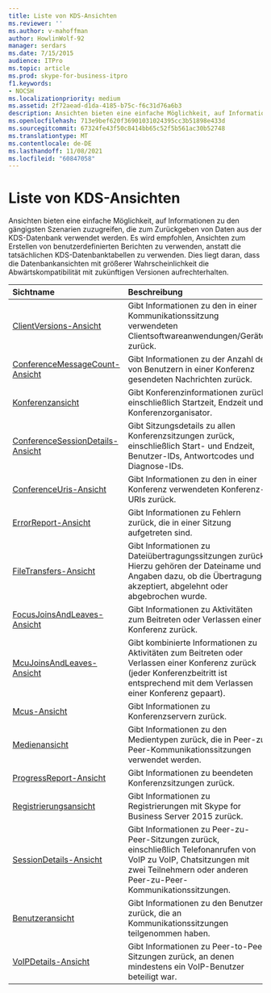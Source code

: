 ```yaml
---
title: Liste von KDS-Ansichten
ms.reviewer: ''
ms.author: v-mahoffman
author: HowlinWolf-92
manager: serdars
ms.date: 7/15/2015
audience: ITPro
ms.topic: article
ms.prod: skype-for-business-itpro
f1.keywords:
- NOCSH
ms.localizationpriority: medium
ms.assetid: 2f72aead-d1da-4185-b75c-f6c31d76a6b3
description: Ansichten bieten eine einfache Möglichkeit, auf Informationen zu den gängigsten Szenarien zuzugreifen, die zum Zurückgeben von Daten aus der KDS-Datenbank verwendet werden. Es wird empfohlen, Ansichten zum Erstellen von benutzerdefinierten Berichten zu verwenden, anstatt die tatsächlichen KDS-Datenbanktabellen zu verwenden. Dies liegt daran, dass die Datenbankansichten mit größerer Wahrscheinlichkeit die Abwärtskompatibilität mit zukünftigen Versionen aufrechterhalten.
ms.openlocfilehash: 713e9bef620f36901031024395cc3b51898e433d
ms.sourcegitcommit: 67324fe43f50c8414bb65c52f5b561ac30b52748
ms.translationtype: MT
ms.contentlocale: de-DE
ms.lasthandoff: 11/08/2021
ms.locfileid: "60847058"
---
```

# <a name="list-of-cdr-views"></a>Liste von KDS-Ansichten
 
Ansichten bieten eine einfache Möglichkeit, auf Informationen zu den gängigsten Szenarien zuzugreifen, die zum Zurückgeben von Daten aus der KDS-Datenbank verwendet werden. Es wird empfohlen, Ansichten zum Erstellen von benutzerdefinierten Berichten zu verwenden, anstatt die tatsächlichen KDS-Datenbanktabellen zu verwenden. Dies liegt daran, dass die Datenbankansichten mit größerer Wahrscheinlichkeit die Abwärtskompatibilität mit zukünftigen Versionen aufrechterhalten.
  
|**Sichtname**|**Beschreibung**|
|:-----|:-----|
|[ClientVersions-Ansicht](clientversions-0.md) <br/> |Gibt Informationen zu den in einer Kommunikationssitzung verwendeten Clientsoftwareanwendungen/Geräten zurück.  <br/> |
|[ConferenceMessageCount-Ansicht](conferencemessagecount-0.md) <br/> |Gibt Informationen zu der Anzahl der von Benutzern in einer Konferenz gesendeten Nachrichten zurück.  <br/> |
|[Konferenzansicht](conferences-0.md) <br/> |Gibt Konferenzinformationen zurück, einschließlich Startzeit, Endzeit und Konferenzorganisator.  <br/> |
|[ConferenceSessionDetails-Ansicht](conferencesessiondetails.md) <br/> |Gibt Sitzungsdetails zu allen Konferenzsitzungen zurück, einschließlich Start- und Endzeit, Benutzer-IDs, Antwortcodes und Diagnose-IDs.  <br/> |
|[ConferenceUris-Ansicht](conferenceuris-0.md) <br/> |Gibt Informationen zu den in einer Konferenz verwendeten Konferenz-URIs zurück.  <br/> |
|[ErrorReport-Ansicht](errorreport-0.md) <br/> |Gibt Informationen zu Fehlern zurück, die in einer Sitzung aufgetreten sind.  <br/> |
|[FileTransfers-Ansicht](filetransfers.md) <br/> |Gibt Informationen zu Dateiübertragungssitzungen zurück. Hierzu gehören der Dateiname und Angaben dazu, ob die Übertragung akzeptiert, abgelehnt oder abgebrochen wurde.  <br/> |
|[FocusJoinsAndLeaves-Ansicht](focusjoinsandleaves-0.md) <br/> |Gibt Informationen zu Aktivitäten zum Beitreten oder Verlassen einer Konferenz zurück.  <br/> |
|[McuJoinsAndLeaves-Ansicht](mcujoinsandleaves-0.md) <br/> |Gibt kombinierte Informationen zu Aktivitäten zum Beitreten oder Verlassen einer Konferenz zurück (jeder Konferenzbeitritt ist entsprechend mit dem Verlassen einer Konferenz gepaart).  <br/> |
|[Mcus-Ansicht](mcus-0.md) <br/> |Gibt Informationen zu Konferenzservern zurück.  <br/> |
|[Medienansicht](media-0.md) <br/> |Gibt Informationen zu den Medientypen zurück, die in Peer-zu-Peer-Kommunikationssitzungen verwendet werden.  <br/> |
|[ProgressReport-Ansicht](progressreport-0.md) <br/> |Gibt Informationen zu beendeten Konferenzsitzungen zurück.  <br/> |
|[Registrierungsansicht](registration-0.md) <br/> |Gibt Informationen zu Registrierungen mit Skype for Business Server 2015 zurück.  <br/> |
|[SessionDetails-Ansicht](sessiondetails-0.md) <br/> |Gibt Informationen zu Peer-zu-Peer-Sitzungen zurück, einschließlich Telefonanrufen von VoIP zu VoIP, Chatsitzungen mit zwei Teilnehmern oder anderen Peer-zu-Peer-Kommunikationssitzungen.  <br/> |
|[Benutzeransicht](user.md) <br/> |Gibt Informationen zu den Benutzern zurück, die an Kommunikationssitzungen teilgenommen haben.  <br/> |
|[VoIPDetails-Ansicht](voipdetails.md) <br/> |Gibt Informationen zu Peer-to-Peer-Sitzungen zurück, an denen mindestens ein VoIP-Benutzer beteiligt war.  <br/> |
   

